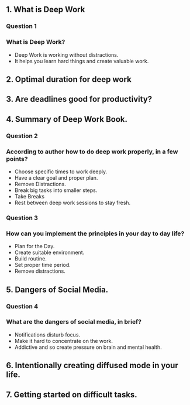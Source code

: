 ## 1. What is Deep Work
### Question 1
### What is Deep Work?
- Deep Work is working without distractions.
- It helps you learn hard things and create valuable work.

## 2. Optimal duration for deep work

## 3. Are deadlines good for productivity?

## 4. Summary of Deep Work Book.

### Question 2
### According to author how to do deep work properly, in a few points?
- Choose specific times to work deeply.
- Have a clear goal and proper plan.
- Remove Distractions.
- Break big tasks into smaller steps.
- Take Breaks
- Rest between deep work sessions to stay fresh.


### Question 3
### How can you implement the principles in your day to day life?
- Plan for the Day.
- Create suitable environment.
- Build routine.
- Set proper time period.
- Remove distractions.

## 5. Dangers of Social Media.

### Question 4
### What are the dangers of social media, in brief?
- Notifications disturb focus.
- Make it hard to concentrate on the work.
- Addictive and so create pressure on brain and mental health. 

## 6. Intentionally creating diffused mode in your life.
## 7. Getting started on difficult tasks.